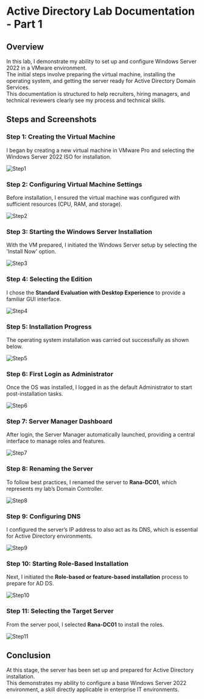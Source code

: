 # Active Directory Lab Documentation - Part 1

## Overview
In this lab, I demonstrate my ability to set up and configure Windows Server 2022 in a VMware environment.  
The initial steps involve preparing the virtual machine, installing the operating system, and getting the server ready for Active Directory Domain Services.  
This documentation is structured to help recruiters, hiring managers, and technical reviewers clearly see my process and technical skills.

## Steps and Screenshots

### Step 1: Creating the Virtual Machine

I began by creating a new virtual machine in VMware Pro and selecting the Windows Server 2022 ISO for installation.  

![Step1](./screenshots/New_Virtual_Machine_Wizard_Server_EVAL_iso_Selected.PNG)

### Step 2: Configuring Virtual Machine Settings

Before installation, I ensured the virtual machine was configured with sufficient resources (CPU, RAM, and storage).

![Step2](./screenshots/Virtual_Machine_Settings_Window.PNG)

### Step 3: Starting the Windows Server Installation

With the VM prepared, I initiated the Windows Server setup by selecting the 'Install Now' option.  

![Step3](./screenshots/Microsoft_Operating_System_Setup_Install_Now.PNG)

### Step 4: Selecting the Edition

I chose the **Standard Evaluation with Desktop Experience** to provide a familiar GUI interface. 

![Step4](./screenshots/Standard_Evaluation_Operating_System_Desktop_Experience_Selected.PNG)

### Step 5: Installation Progress

The operating system installation was carried out successfully as shown below.  

![Step5](./screenshots/Installing_Microsoft_Server_Operating_System_Page.png)

### Step 6: First Login as Administrator

Once the OS was installed, I logged in as the default Administrator to start post-installation tasks. 

![Step6](./screenshots/Administrator_Login_Page_After_Installation.PNG)

### Step 7: Server Manager Dashboard

After login, the Server Manager automatically launched, providing a central interface to manage roles and features. 

![Step7](./screenshots/Server_Manager_Dashboard.png)

### Step 8: Renaming the Server

To follow best practices, I renamed the server to **Rana-DC01**, which represents my lab’s Domain Controller.  

![Step8](./screenshots/VM_Renamed_To_Rana-DC01_From_Server_Manager.PNG)

### Step 9: Configuring DNS

I configured the server’s IP address to also act as its DNS, which is essential for Active Directory environments. 

![Step9](./screenshots/IP_Address_Of_The_Server_is_Used_To_Set_The_DNS_Address.PNG)

### Step 10: Starting Role-Based Installation

Next, I initiated the **Role-based or feature-based installation** process to prepare for AD DS.  

![Step10](./screenshots/Adding_Roles_And_Features_By_Selecting_Roles_Based_Installation.PNG)

### Step 11: Selecting the Target Server

From the server pool, I selected **Rana-DC01** to install the roles.  

![Step11](./screenshots/For_Server_Selection_Rana-DC01_Is_Selected.PNG)

## Conclusion

At this stage, the server has been set up and prepared for Active Directory installation.  
This demonstrates my ability to configure a base Windows Server 2022 environment, a skill directly applicable in enterprise IT environments.
